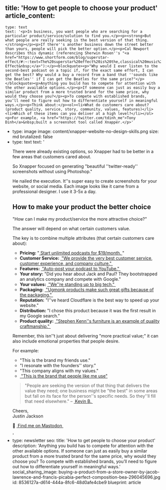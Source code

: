 title: 'How to get people to choose your product'
article_content:
  -
    type: text
    text: '<p>In business, you want people who are searching for a particular product/service/solution to find you.</p><p><strong>But what people are really seeking is the best version of that thing.</strong></p><p>If there''s another business down the street better than yours, people will pick the better option.</p><p>Cal Newport describes this dynamic (referencing Sherwin Rosen''s "<a href="https://www.shortform.com/blog/superstar-effect/#:~:text=The%20superstar%20effect%20is%20the,classical%20music%2C%20and%20research%20scholarship.">&nbsp;Superstar Effect&nbsp;</a>"):</p><blockquote><p>"Why would I ever listen to the second-best podcast on a topic if, for the exact same effort, I can get the best? Why would a buy a record from a band that ''sounds like the Beatles'' if I can get the Beatles for the same price?"</p></blockquote><p>Anything you build has to compete for attention with the other available options.</p><p>If someone can just as easily buy a similar product from a more trusted brand for the same price, why would they choose you?</p><p>To compete with established brands, you’ll need to figure out how to differentiate yourself in meaningful ways.</p><p>Think about:</p><ol><li>What do customers care about? (product quality, service, story, community, values, features)</li><li>Which of these items can you deliver at a high level?</li></ol><p>For example, <a href="https://twitter.com/tdinh_me">Tony Dinh</a>&nbsp;built a screenshot tool called Xnapper.</p>'
  -
    type: image
    image: content/xnapper-website-no-design-skills.png
    size: md
    brutalized: false
  -
    type: text
    text: '<p>There were already existing options, so Xnapper had to be better in a few areas that customers cared about.</p><p>So Xnapper focused on generating "beautiful ''twitter-ready'' screenshots without using Photoshop."</p><p>He nailed the execution. It''s super easy to create screenshots for your website, or social media. Each image looks like it came from a professional designer. I use it 3-5x a day.</p><h2>How to make your product the better choice</h2><p>"How can I make my product/service the more attractive choice?"</p><p>The answer will depend on what certain customers value. </p><p>The key is to combine multiple attributes (that certain customers care about):</p><ul><li><strong>Pricing: </strong>"<a href="https://transistor.fm/features/host-multiple-podcasts-on-the-same-account/">&nbsp;Start unlimited podcasts for $19/month.&nbsp;</a>"</li><li><strong>Customer Service: </strong><a href="https://www.zappos.com/about/">&nbsp;"We provide the very best customer service, customer experience, and company culture."&nbsp;</a></li><li><strong>Features: </strong><a href="https://transistor.fm/features/youtube/">&nbsp;"Auto-post your podcast to YouTube."&nbsp;</a></li><li><strong>Your story:</strong> "Did you hear about Jack and Paul? They bootstrapped an analytics company and compete with Google."</li><li><strong>Your values: </strong><a href="https://usefathom.com/about">&nbsp;"We''re standing up to big tech."&nbsp;</a></li><li><strong>Packaging:</strong> <a href="https://ugmonk.com/">&nbsp;"Ugmonk products make such great gifts because of the packaging."&nbsp;</a></li><li><strong>Reputation:</strong> "I''ve heard Cloudflare is the best way to speed up your website."</li><li><strong>Distribution: </strong>"I chose this product because it was the first result in my Google search."</li><li><strong>Product quality:</strong> <a href="https://www.stephenkenn.com/">&nbsp;"Stephen Kenn''s furniture is an example of quality craftmanship."&nbsp;</a></li></ul><p>Remember, this isn''t just about delivering "more practical value;" it can also include emotional properties that people desire.</p><p>For example:</p><ul><li>"This is the brand my friends use."</li><li>"I resonate with the founders'' story."</li><li>"This company aligns with my values."</li><li><a href="https://transistor.fm/dev-podcasts/">&nbsp;"This is the brand that people like me use"</a></li></ul><blockquote><p>"People are seeking the version of that thing that delivers the value they need; one business might be "the best" in some areas but fall on its face for the person''s specific needs. So they''ll fill that need elsewhere." – <a href="https://mastodon.social/@kboyd@phpc.social">&nbsp;Kevin B.&nbsp;</a></p></blockquote><p>Cheers,<br>Justin Jackson</p><p>🐘 <a href="https://mastodon.social/@mijustin">&nbsp;Find me on Mastodon&nbsp;</a></p>'
  -
    type: newsletter
seo:
  title: 'How to get people to choose your product'
  description: 'Anything you build has to compete for attention with the other available options.  If someone can just as easily buy a similar product from a more trusted brand for the same price, why would they choose you?  To compete with established brands, you’ll need to figure out how to differentiate yourself in meaningful ways.'
social_sharing_image: buying-a-product-from-a-store-owner-by-jacob-lawrence-and-francis-picabia-perfect-composition-bea-296045696.jpg
id: 8536127a-d614-444a-8fc6-48d0afe4cbe9
blueprint: article
